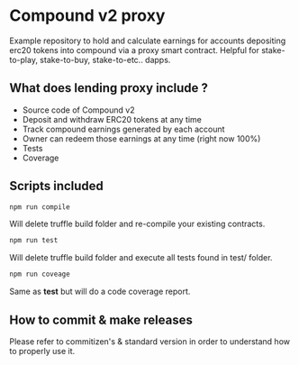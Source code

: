 # Compound v2 proxy
Example repository to hold and calculate earnings for accounts depositing erc20 tokens into compound via a proxy smart contract.
Helpful for stake-to-play, stake-to-buy, stake-to-etc.. dapps.

## What does lending proxy include ?
* Source code of Compound v2
* Deposit and withdraw ERC20 tokens at any time
* Track compound earnings generated by each account
* Owner can redeem those earnings at any time (right now 100%)
* Tests
* Coverage


## Scripts included

```bash
npm run compile
```
Will delete truffle build folder and re-compile your existing contracts.

```bash
npm run test
```
Will delete truffle build folder and execute all tests found in test/ folder.

```bash
npm run coveage
```
Same as **test** but will do a code coverage report.

## How to commit & make releases
Please refer to commitizen's & standard version in order to understand how to properly use it.
